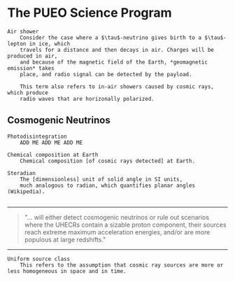 # The PUEO Science Program

```{glossary}
Air shower
    Consider the case where a $\tau$-neutrino gives birth to a $\tau$-lepton in ice, which
    travels for a distance and then decays in air. Charges will be produced in air,
    and because of the magnetic field of the Earth, *geomagnetic emission* takes
    place, and radio signal can be detected by the payload.

    This term also refers to in-air showers caused by cosmic rays, which produce
    radio waves that are horizonally polarized.
```

##  Cosmogenic Neutrinos

```{glossary}
Photodisintegration
    ADD ME ADD ME ADD ME

Chemical composition at Earth
    Chemical composition [of cosmic rays detected] at Earth.

Steradian
    The [dimensionless] unit of solid angle in SI units,
    much analogous to radian, which quantifies planar angles (Wikipedia).
    
```
---

> "... will either detect cosmogenic neutrinos or rule out
> scenarios where the UHECRs contain a sizable proton component, their
> sources reach extreme maximum acceleration energies, and/or are
> more populous at large redshifts."


---

```{glossary}
Uniform source class
    This refers to the assumption that cosmic ray sources are more or less homogeneous in space and in time.
```


